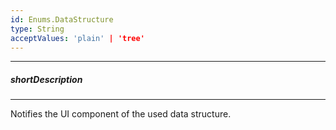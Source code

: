 ```yaml
---
id: Enums.DataStructure
type: String
acceptValues: 'plain' | 'tree'
---
```

---
##### shortDescription
<!-- Description goes here -->

---
<!-- Description goes here -->
Notifies the UI component of the used data structure.